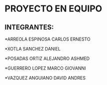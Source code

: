 PROYECTO EN EQUIPO
=========================

INTEGRANTES:
------------------------

*ARREOLA ESPINOSA CARLOS ERNESTO

*XOTLA SANCHEZ DANIEL

*POSADAS ORTIZ ALEJANDRO ASHMED

*GUERRERO LOPEZ MARCO GIOVANNI

*VAZQUEZ ANGUIANO DAVID ANDRES
